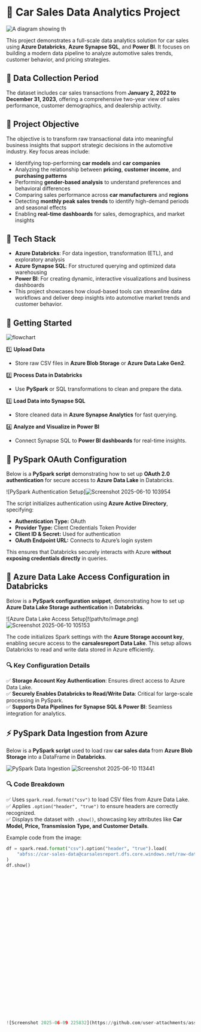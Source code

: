 # 🚗 Car Sales Data Analytics Project

![A diagram showing th](https://github.com/user-attachments/assets/81cdfcac-ce51-4caf-87a1-dee2de8cf138)

This project demonstrates a full-scale data analytics solution for car sales using **Azure Databricks**, **Azure Synapse SQL**, and **Power BI**. It focuses on building a modern data pipeline to analyze automotive sales trends, customer behavior, and pricing strategies.

## 📅 Data Collection Period

The dataset includes car sales transactions from **January 2, 2022 to December 31, 2023**, offering a comprehensive two-year view of sales performance, customer demographics, and dealership activity.

## 🎯 Project Objective

The objective is to transform raw transactional data into meaningful business insights that support strategic decisions in the automotive industry. Key focus areas include:

- Identifying top-performing **car models** and **car companies**
- Analyzing the relationship between **pricing**, **customer income**, and **purchasing patterns**
- Performing **gender-based analysis** to understand preferences and behavioral differences
- Comparing sales performance across **car manufacturers** and **regions**
- Detecting **monthly peak sales trends** to identify high-demand periods and seasonal effects
- Enabling **real-time dashboards** for sales, demographics, and market insights

## 🧰 Tech Stack

- **Azure Databricks**: For data ingestion, transformation (ETL), and exploratory analysis
- **Azure Synapse SQL**: For structured querying and optimized data warehousing
- **Power BI**: For creating dynamic, interactive visualizations and business dashboards
- This project showcases how cloud-based tools can streamline data workflows and deliver deep insights into automotive market trends and customer behavior.

## 🚀 Getting Started  

![flowchart](https://github.com/user-attachments/assets/a237644e-0654-4db6-9bf5-c667e3d3739d)

1️⃣ **Upload Data**  
- Store raw CSV files in **Azure Blob Storage** or **Azure Data Lake Gen2**.  

2️⃣ **Process Data in Databricks**  
- Use **PySpark** or SQL transformations to clean and prepare the data.  

3️⃣ **Load Data into Synapse SQL**  
- Store cleaned data in **Azure Synapse Analytics** for fast querying.  

4️⃣ **Analyze and Visualize in Power BI**  
- Connect Synapse SQL to **Power BI dashboards** for real-time insights.  

## 🔐 PySpark OAuth Configuration  

Below is a **PySpark script** demonstrating how to set up **OAuth 2.0 authentication** for secure access to **Azure Data Lake** in Databricks.  

![PySpark Authentication Setup]![Screenshot 2025-06-10 103954](https://github.com/user-attachments/assets/c978ae98-c39f-4e66-9d79-89521f2a09e0)


The script initializes authentication using **Azure Active Directory**, specifying:  
- **Authentication Type:** OAuth  
- **Provider Type:** Client Credentials Token Provider  
- **Client ID & Secret:** Used for authentication  
- **OAuth Endpoint URL:** Connects to Azure’s login system  

This ensures that Databricks securely interacts with Azure **without exposing credentials directly** in queries. 
## 🚀 Azure Data Lake Access Configuration in Databricks  

Below is a **PySpark configuration snippet**, demonstrating how to set up **Azure Data Lake Storage authentication** in **Databricks**.  

![Azure Data Lake Access Setup]!(path/to/image.png)  
![Screenshot 2025-06-10 105153](https://github.com/user-attachments/assets/9d2bc243-ff34-4889-9875-5e3cf1b8f3d2)

The code initializes Spark settings with the **Azure Storage account key**, enabling secure access to the **carsalesreport Data Lake**. This setup allows Databricks to read and write data stored in Azure efficiently.  
### **🔍 Key Configuration Details**  
✅ **Storage Account Key Authentication**: Ensures direct access to Azure Data Lake.  
✅ **Securely Enables Databricks to Read/Write Data**: Critical for large-scale processing in PySpark.  
✅ **Supports Data Pipelines for Synapse SQL & Power BI**: Seamless integration for analytics.  
## ⚡ PySpark Data Ingestion from Azure  

Below is a **PySpark script** used to load raw **car sales data** from **Azure Blob Storage** into a DataFrame in **Databricks**.  

![PySpark Data Ingestion](path/to/image.png)  ![Screenshot 2025-06-10 113441](https://github.com/user-attachments/assets/ac7a53f6-cf4e-40f5-8486-888383e1fbb5)


### **🔍 Code Breakdown**  
✅ Uses `spark.read.format("csv")` to load CSV files from Azure Data Lake.  
✅ Applies `.option("header", "true")` to ensure headers are correctly recognized.  
✅ Displays the dataset with `.show()`, showcasing key attributes like **Car Model, Price, Transmission Type, and Customer Details**.  

Example code from the image:  
```python
df = spark.read.format("csv").option("header", "true").load(
    "abfss://car-sales-data@carsalesreport.dfs.core.windows.net/raw-data/"
)
df.show()





























![Screenshot 2025-06-09 225832](https://github.com/user-attachments/assets/6b42be6d-e6b9-4eaf-8af3-084e01dacd06)






























